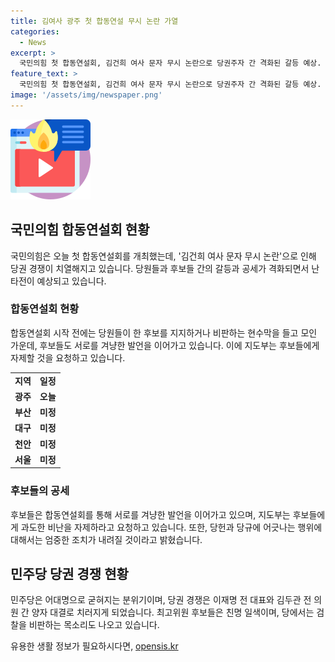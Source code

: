 ```yaml
---
title: 김여사 광주 첫 합동연설 무시 논란 가열
categories:
  - News
excerpt: >
  국민의힘 첫 합동연설회, 김건희 여사 문자 무시 논란으로 당권주자 간 격화된 갈등 예상. 후보들 간 비판과 공세가 가열되는 가운데, 지도부는 자제 요청. 민주당은 어대명으로 당권 경쟁, 이재명 전 대표와 김두관 전 의원 간 양자 대결 예고. 최고위원 후보들의 출마 의사가 일색이고, 검찰 소환 관련 입장과 관련해 반응도 이어짐. #국민의힘 #민주당 #당권 #전당대회
feature_text: >
  국민의힘 첫 합동연설회, 김건희 여사 문자 무시 논란으로 당권주자 간 격화된 갈등 예상. 후보들 간 비판과 공세가 가열되는 가운데, 지도부는 자제 요청. 민주당은 어대명으로 당권 경쟁, 이재명 전 대표와 김두관 전 의원 간 양자 대결 예고. 최고위원 후보들의 출마 의사가 일색이고, 검찰 소환 관련 입장과 관련해 반응도 이어짐. #국민의힘 #민주당 #당권 #전당대회
image: '/assets/img/newspaper.png'
---
```


<p><img src="/assets/img/news.png" alt="rentncar 속보" /></p>

<h2 data-ke-size="size26">국민의힘 합동연설회 현황</h2>

<p data-ke-size="size16">국민의힘은 오늘 첫 합동연설회를 개최했는데, '김건희 여사 문자 무시 논란'으로 인해 당권 경쟁이 치열해지고 있습니다. 당원들과 후보들 간의 갈등과 공세가 격화되면서 난타전이 예상되고 있습니다.</p>

<h3>합동연설회 현황</h3>

<p data-ke-size="size16">합동연설회 시작 전에는 당원들이 한 후보를 지지하거나 비판하는 현수막을 들고 모인 가운데, 후보들도 서로를 겨냥한 발언을 이어가고 있습니다. 이에 지도부는 후보들에게 자제할 것을 요청하고 있습니다.</p>

<table>
    <tr>
        <td style="text-align: center; height: 17px;"><b>지역</b></td>
        <td style="text-align: center; height: 17px;"><b>일정</b></td>
    </tr>
    <tr>
        <td style="text-align: center; height: 17px;"><b>광주</b></td>
        <td style="text-align: center; height: 17px;"><b>오늘</b></td>
    </tr>
    <tr>
        <td style="text-align: center; height: 17px;"><b>부산</b></td>
        <td style="text-align: center; height: 17px;"><b>미정</b></td>
    </tr>
    <tr>
        <td style="text-align: center; height: 17px;"><b>대구</b></td>
        <td style="text-align: center; height: 17px;"><b>미정</b></td>
    </tr>
    <tr>
        <td style="text-align: center; height: 17px;"><b>천안</b></td>
        <td style="text-align: center; height: 17px;"><b>미정</b></td>
    </tr>
    <tr>
        <td style="text-align: center; height: 17px;"><b>서울</b></td>
        <td style="text-align: center; height: 17px;"><b>미정</b></td>
    </tr>
</table>

<h3>후보들의 공세</h3>

<p data-ke-size="size16">후보들은 합동연설회를 통해 서로를 겨냥한 발언을 이어가고 있으며, 지도부는 후보들에게 과도한 비난을 자제하라고 요청하고 있습니다. 또한, 당헌과 당규에 어긋나는 행위에 대해서는 엄중한 조치가 내려질 것이라고 밝혔습니다.</p>

<h2 data-ke-size="size26">민주당 당권 경쟁 현황</h2>

<p data-ke-size="size16">민주당은 어대명으로 굳혀지는 분위기이며, 당권 경쟁은 이재명 전 대표와 김두관 전 의원 간 양자 대결로 치러지게 되었습니다. 최고위원 후보들은 친명 일색이며, 당에서는 검찰을 비판하는 목소리도 나오고 있습니다.</p>
유용한 생활 정보가 필요하시다면, <a href="https://opensis.kr" rel="dofollow">opensis.kr</a>



